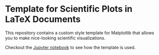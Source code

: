 # Template for Scientific Plots in LaTeX Documents

This repository contains a custom style template for Matplotlib that allows you to make nice-looking scientific visualizations. 

Checkout the [Jupyter notebook](./latex_plot_template.ipynb) to see how the template is used. 

